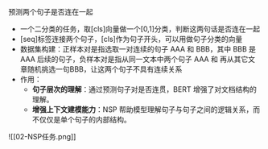 预测两个句子是否连在一起
- 一个二分类的任务，取\[cls]向量做一个\[0,1]分类，判断这两句话是否连在一起
- \[seq]标签连接两个句子，\[cls]作为句子开头，可以用做句子分类的向量
- 数据集构建：正样本对是指选取一对连续的句子 AAA 和 BBB，其中 BBB 是 AAA 后续的句子，负样本对是指从同一文本中两个句子 AAA 和 再从其它文章随机挑选一句BBB，让这两个句子不具有连续关系
- 作用：
	- **句子层次的理解**：通过预测句子对是否连贯，BERT 增强了对文档结构的理解。
	- **增强上下文建模能力**：NSP 帮助模型理解句子与句子之间的逻辑关系，而不仅仅是单个句子的内部结构。



![[02-NSP任务.png]]
